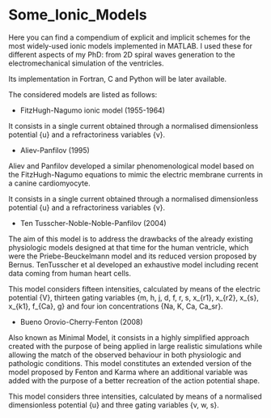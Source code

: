 # Some_Ionic_Models

Here you can find a compendium of explicit and implicit schemes for the most widely-used ionic models implemented in MATLAB. I used these for different aspects of my PhD: from 2D spiral waves generation to the electromechanical simulation of the ventricles.

Its implementation in Fortran, C and Python will be later available.

The considered models are listed as follows:

- FitzHugh-Nagumo ionic model (1955-1964)

It consists in a single current obtained through  a normalised dimensionless potential \{u\} and a refractoriness variables \{v\}.

- Aliev-Panfilov (1995)

Aliev and Panfilov developed a similar phenomenological model based on the FitzHugh-Nagumo equations to mimic the electric membrane currents in a canine cardiomyocyte.

It consists in a single current obtained through  a normalised dimensionless potential \{u\} and a refractoriness variables \{v\}.

- Ten Tusscher-Noble-Noble-Panfilov (2004)

The aim of this model is to address the drawbacks of the already existing physiologic models designed at that time for the human ventricle, which were the Priebe-Beuckelmann model and its reduced version proposed by Bernus. TenTusscher et al developed an exhaustive model including recent data coming from human heart cells.

This model considers fifteen intensities, calculated by means of the electric potential \{V\}, thirteen gating variables \{m, h, j, d, f, r, s, x_{r1}, x_{r2}, x_{s}, x_{k1}, f_{Ca}, g\} and four ion concentrations \{Na, K, Ca, Ca_sr\}.

- Bueno Orovio-Cherry-Fenton (2008)

Also known as Minimal Model, it consists in a highly simplified approach created with the purpose of being applied in large realistic simulations while allowing the match of the observed behaviour in both physiologic and pathologic conditions. This model constitutes an extended version of the model proposed by Fenton and Karma where an additional variable was added with the purpose of a better recreation of the action potential shape.

This model considers three intensities, calculated by means of a normalised dimensionless potential \{u\} and three gating variables \{v, w, s\}.